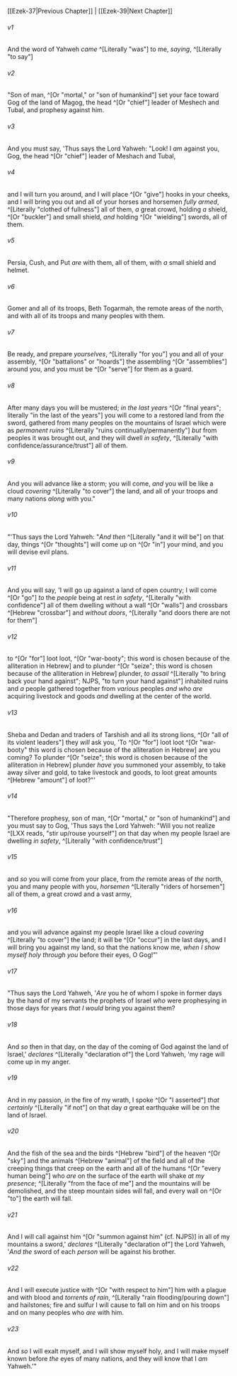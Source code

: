﻿---
aliases:
  - Ezekiel 38
---

[[Ezek-37|Previous Chapter]] | [[Ezek-39|Next Chapter]]

###### v1
And the word of Yahweh _came_ ^[Literally "was"] to me, _saying_, ^[Literally "to say"]

###### v2
"Son of man, ^[Or "mortal," or "son of humankind"] set your face toward Gog of the land of Magog, the head ^[Or "chief"] leader of Meshech and Tubal, and prophesy against him.

###### v3
And you must say, 'Thus says the Lord Yahweh: "Look! I _am_ against you, Gog, the head ^[Or "chief"] leader of Meshach and Tubal,

###### v4
and I will turn you around, and I will place ^[Or "give"] hooks in your cheeks, and I will bring you out and all of your horses and horsemen _fully armed_, ^[Literally "clothed of fullness"] all of them, _a_ great crowd, holding _a_ shield, ^[Or "buckler"] and small shield, _and_ holding ^[Or "wielding"] swords, all of them.

###### v5
Persia, Cush, and Put _are_ with them, all of them, with _a_ small shield and helmet.

###### v6
Gomer and all of its troops, Beth Togarmah, the remote areas of the north, and with all of its troops and many peoples with them.

###### v7
Be ready, and prepare _yourselves_, ^[Literally "for you"] you and all of your assembly, ^[Or "battalions" or "hoards"] the assembling ^[Or "assemblies"] around you, and you must be ^[Or "serve"] for them as a guard.

###### v8
After many days you will be mustered; _in the last years_ ^[Or "final years"; literally "in the last of the years"] you will come to a restored land from _the_ sword, gathered from many peoples on the mountains of Israel which were as _permanent ruins_ ^[Literally "ruins continually/permanently"] _but_ from peoples it was brought out, and they will dwell _in safety_, ^[Literally "with confidence/assurance/trust"] all of them.

###### v9
And you will advance like a storm; you will come, _and_ you will be like a cloud _covering_ ^[Literally "to cover"] the land, and all of your troops and many nations _along_ with you."

###### v10
"'Thus says the Lord Yahweh: "_And then_ ^[Literally "and it will be"] on that day, things ^[Or "thoughts"] will come up on ^[Or "in"] your mind, and you will devise evil plans.

###### v11
And you will say, 'I will go up against a land of open country; I will come ^[Or "go"] _to_ the _people_ being at rest _in safety_, ^[Literally "with confidence"] all of them dwelling without a wall ^[Or "walls"] and crossbars ^[Hebrew "crossbar"] and _without doors_, ^[Literally "and doors there are not for them"]

###### v12
to ^[Or "for"] loot loot, ^[Or "war-booty"; this word is chosen because of the alliteration in Hebrew] and to plunder ^[Or "seize"; this word is chosen because of the alliteration in Hebrew] plunder, _to assail_ ^[Literally "to bring back your hand against"; NJPS, "to turn your hand against"] inhabited ruins and _a_ people gathered together from _various_ peoples _and who are_ acquiring livestock and goods _and_ dwelling at the center of the world.

###### v13
Sheba and Dedan and traders of Tarshish and all its strong lions, ^[Or "all of its violent leaders"] they _will_ ask you, 'To ^[Or "for"] loot loot ^[Or "war-booty" this word is chosen because of the alliteration in Hebrew] are you coming? To plunder ^[Or "seize"; this word is chosen because of the alliteration in Hebrew] plunder _have_ you summoned your assembly, to take away silver and gold, to take livestock and goods, to loot great amounts ^[Hebrew "amount"] of loot?"'

###### v14
"Therefore prophesy, son of man, ^[Or "mortal," or "son of humankind"] and you must say to Gog, 'Thus says the Lord Yahweh: "Will you not realize ^[LXX reads, "stir up/rouse yourself"] on that day when my people Israel are dwelling _in safety_, ^[Literally "with confidence/trust"]

###### v15
and _so_ you will come from your place, from _the_ remote areas of _the_ north, you and many people with you, _horsemen_ ^[Literally "riders of horsemen"] all of them, a great crowd and a vast army,

###### v16
and you will advance against my people Israel like a cloud _covering_ ^[Literally "to cover"] the land; it will be ^[Or "occur"] in the last days, and I will bring you against my land, so that the nations know me, _when I show myself holy through you_ before their eyes, O Gog!"'

###### v17
"Thus says the Lord Yahweh, '_Are_ you he of whom I spoke in former days by the hand of my servants the prophets of Israel _who_ were prophesying in those days for years _that I would_ bring you against them?

###### v18
And _so_ then in that day, on the day of the coming of God against the land of Israel,' _declares_ ^[Literally "declaration of"] the Lord Yahweh, 'my rage will come up in my anger.

###### v19
And in my passion, _in_ the fire of my wrath, I spoke ^[Or "I asserted"] _that_ _certainly_ ^[Literally "if not"] on that day _a_ great earthquake will be on the land of Israel.

###### v20
And the fish of the sea and the birds ^[Hebrew "bird"] of the heaven ^[Or "sky"] and the animals ^[Hebrew "animal"] of the field and all of the creeping things that creep on the earth and all of the humans ^[Or "every human being"] who _are_ on the surface of the earth will shake _at my presence_; ^[Literally "from the face of me"] and the mountains will be demolished, and the steep mountain sides will fall, and every wall on ^[Or "to"] the earth will fall.

###### v21
And I will call against him ^[Or "summon against him" (cf. NJPS)] in all of my mountains a sword,' _declares_ ^[Literally "declaration of"] the Lord Yahweh, '_And_ _the_ sword of each _person_ will be against his brother.

###### v22
And I will execute justice with ^[Or "with respect to him"] him with a plague and with blood and _torrents of rain_, ^[Literally "rain flooding/pouring down"] and hailstones; fire and sulfur I will cause to fall on him and on his troops and on many peoples who _are_ with him.

###### v23
And _so_ I will exalt myself, and I will show myself holy, and I will make myself known before _the_ eyes of many nations, and they will know that I _am_ Yahweh.'"